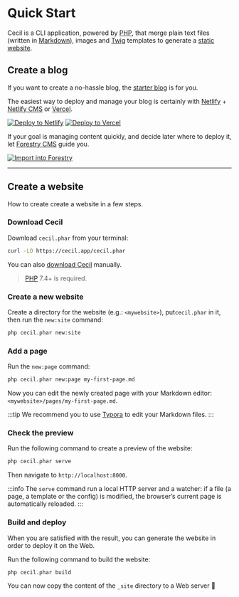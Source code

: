 <!--
description: "Create a new site and preview it locally."
date: 2020-12-19
updated: 2022-08-15
menu: home
-->

# Quick Start

Cecil is a CLI application, powered by [PHP](https://www.php.net), that merge plain text files (written in [Markdown](https://daringfireball.net/projects/markdown/)), images and [Twig](https://twig.symfony.com/) templates to generate a [static website](https://en.wikipedia.org/wiki/Static_web_page).

## Create a blog

If you want to create a no-hassle blog, the [starter blog](https://github.com/Cecilapp/the-butler#readme) is for you.

The easiest way to deploy and manage your blog is certainly with [Netlify](https://www.netlify.com) + [Netlify CMS](https://www.netlifycms.org) or [Vercel](https://vercel.com).

[![Deploy to Netlify](https://www.netlify.com/img/deploy/button.svg "Deploy to Netlify")](https://cecil.app/hosting/netlify/deploy/) [![Deploy to Vercel](https://vercel.com/button/default.svg "Deploy to Vercel")](https://cecil.app/hosting/vercel/deploy/)

If your goal is managing content quickly, and decide later where to deploy it, let [Forestry CMS](https://forestry.io) guide you.

[![Import into Forestry](https://assets.forestry.io/import-to-forestryK.svg)](https://cecil.app/cms/forestry/import/ "Import into Forestry")

----

## Create a website

How to create create a website in a few steps.

### Download Cecil

Download `cecil.phar` from your terminal:

```bash
curl -LO https://cecil.app/cecil.phar
```

You can also [download Cecil](https://cecil.app/download/) manually.

> [PHP](https://php.net/manual/en/install.php) 7.4+ is required.

### Create a new website

Create a directory for the website (e.g.: `<mywebsite>`), put`cecil.phar` in it, then run the `new:site` command:

```bash
php cecil.phar new:site
```

### Add a page

Run the `new:page` command:

```bash
php cecil.phar new:page my-first-page.md
```

Now you can edit the newly created page with your Markdown editor: `<mywebsite>/pages/my-first-page.md`.

:::tip
We recommend you to use [Typora](https://www.typora.io) to edit your Markdown files.
:::

### Check the preview

Run the following command to create a preview of the website:

```bash
php cecil.phar serve
```

Then navigate to `http://localhost:8000`.

:::info
The `serve` command run a local HTTP server and a watcher: if a file (a page, a template or the config) is modified, the browser’s current page is automatically reloaded.
:::

### Build and deploy

When you are satisfied with the result, you can generate the website in order to deploy it on the Web.

Run the following command to build the website:

```bash
php cecil.phar build
```

You can now copy the content of the `_site` directory to a Web server 🎉
